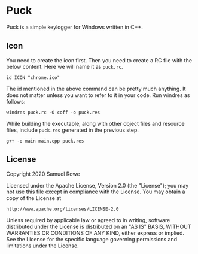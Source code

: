 # Puck

Puck is a simple keylogger for Windows written in C++.

## Icon

You need to create the icon first. Then you need to create a RC file with the
below content. Here we will name it as `puck.rc`.
```
id ICON "chrome.ico"
```

The id mentioned in the above command can be pretty much anything. It does not
matter unless you want to refer to it in your code. Run windres as follows:
```
windres puck.rc -O coff -o puck.res
```

While building the executable, along with other object files and resource files,
include `puck.res` generated in the previous step.

```
g++ -o main main.cpp puck.res
```

## License

Copyright 2020 Samuel Rowe

Licensed under the Apache License, Version 2.0 (the "License");
you may not use this file except in compliance with the License.
You may obtain a copy of the License at

    http://www.apache.org/licenses/LICENSE-2.0

Unless required by applicable law or agreed to in writing, software
distributed under the License is distributed on an "AS IS" BASIS,
WITHOUT WARRANTIES OR CONDITIONS OF ANY KIND, either express or implied.
See the License for the specific language governing permissions and
limitations under the License.
